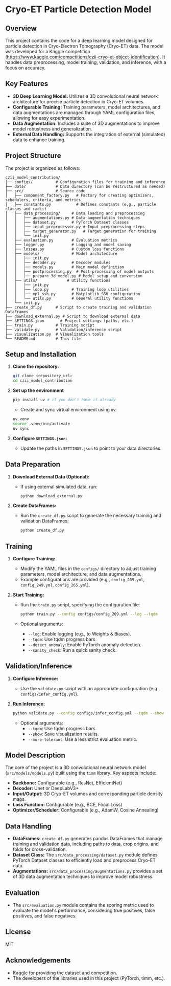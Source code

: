 # Cryo-ET Particle Detection Model

## Overview

This project contains the code for a deep learning model designed for particle detection in Cryo-Electron Tomography (Cryo-ET) data. The model was developed for a Kaggle competition (https://www.kaggle.com/competitions/czii-cryo-et-object-identification). It handles data preprocessing, model training, validation, and inference, with a focus on accuracy.

## Key Features

* **3D Deep Learning Model:** Utilizes a 3D convolutional neural network architecture for precise particle detection in Cryo-ET volumes.
* **Configurable Training:** Training parameters, model architectures, and data augmentations are managed through YAML configuration files, allowing for easy experimentation.
* **Data Augmentation:** Includes a suite of 3D augmentations to improve model robustness and generalization.
* **External Data Handling:** Supports the integration of external (simulated) data to enhance training.

## Project Structure

The project is organized as follows:

```
czii_model_contribution/
├── configs/          # Configuration files for training and inference
├── data/             # Data directory (can be restructured as needed)
├── src/              # Source code
│   ├── component_factory.py   # Factory for creating optimizers, schedulers, criteria, and metrics
│   ├── constants.py           # Defines constants (e.g., particle classes and radii)
│   ├── data_processing/     # Data loading and preprocessing
│   │   ├── augmentations.py # Data augmentation techniques
│   │   ├── dataset.py       # PyTorch Dataset classes
│   │   ├── input_preprocessor.py # Input preprocessing steps
│   │   ├── target_generator.py   # Target generation for training
│   │   └── init.py
│   ├── evaluation.py        # Evaluation metrics
│   ├── logger.py            # Logging and model saving
│   ├── losses.py            # Custom loss functions
│   ├── models/              # Model architecture
│   │   ├── init.py
│   │   ├── decoder.py       # Decoder modules
│   │   ├── models.py        # Main model definition
│   │   ├── postprocessing.py  # Post-processing of model outputs
│   │   ├── prepare_3d_model.py # Model setup and conversion
│   ├── utils/             # Utility functions
│   │   ├── init.py
│   │   ├── loop.py          # Training loop utilities
│   │   ├── mpl_ssh.py       # Matplotlib SSH configuration
│   │   └── utils.py         # General utility functions
│   └── init.py
├── create_df.py      # Script to create training and validation DataFrames
├── download_external.py # Script to download external data
├── SETTINGS.json       # Project settings (paths, etc.)
├── train.py          # Training script
├── validate.py       # Validation/inference script
├── visualization.py  # Visualization tools
└── README.md         # This file
```

## Setup and Installation

1.  **Clone the repository:**

    ```bash
    git clone <repository_url>
    cd czii_model_contribution
    ```

2.  **Set up the environment**

    ```bash
    pip install uv # if you don't have it already
    ```
    * Create and sync virtual environment using `uv`:

    ```bash
    uv venv
    source .venv/bin/activate
    uv sync
    ```

3.  **Configure `SETTINGS.json`:**

    * Update the paths in `SETTINGS.json` to point to your data directories.

## Data Preparation

1.  **Download External Data (Optional):**

    * If using external simulated data, run:

        ```bash
        python download_external.py
        ```

2.  **Create DataFrames:**

    * Run the `create_df.py` script to generate the necessary training and validation DataFrames:

        ```bash
        python create_df.py
        ```

## Training

1.  **Configure Training:**

    * Modify the YAML files in the `configs/` directory to adjust training parameters, model architecture, and data augmentations.
    * Example configurations are provided (e.g., `config_209.yml`, `config_249.yml`, `config_265.yml`).

2.  **Start Training:**

    * Run the `train.py` script, specifying the configuration file:

        ```bash
        python train.py --config configs/config_209.yml --log --tqdm
        ```

    * Optional arguments:
        * `--log`: Enable logging (e.g., to Weights & Biases).
        * `--tqdm`:  Use tqdm progress bars.
        * `--detect_anomaly`: Enable PyTorch anomaly detection.
        * `--sanity_check`:  Run a quick sanity check.

## Validation/Inference

1.  **Configure Inference:**

    * Use the `validate.py` script with an appropriate configuration (e.g., `configs/infer_config.yml`).

2.  **Run Inference:**

    ```bash
    python validate.py --config configs/infer_config.yml --tqdm --show
    ```

    * Optional arguments:
        * `--tqdm`:  Use tqdm progress bars.
        * `--show`:  Save visualization results.
        * `--more-tolerant`: Use a less strict evaluation metric.

## Model Description

The core of the project is a 3D convolutional neural network model (`src/models/models.py`) built using the `timm` library. Key aspects include:

* **Backbone:** Configurable (e.g., ResNet, EfficientNet)
* **Decoder:** Unet or DeepLabV3+
* **Input/Output:** 3D Cryo-ET volumes and corresponding particle density maps.
* **Loss Function:** Configurable (e.g., BCE, Focal Loss)
* **Optimizer/Scheduler:** Configurable (e.g., AdamW, Cosine Annealing)

## Data Handling

* **DataFrames:** `create_df.py` generates pandas DataFrames that manage training and validation data, including paths to data, crop origins, and folds for cross-validation.
* **Dataset Class:** The `src/data_processing/dataset.py`  module defines PyTorch Dataset classes to efficiently load and preprocess Cryo-ET data.
* **Augmentations:** `src/data_processing/augmentations.py`  provides a set of 3D data augmentation techniques to improve model robustness.

## Evaluation

* The `src/evaluation.py` module contains the scoring metric used to evaluate the model's performance, considering true positives, false positives, and false negatives.
## License

MIT

## Acknowledgements

* Kaggle for providing the dataset and competition.
* The developers of the libraries used in this project (PyTorch, timm, etc.).